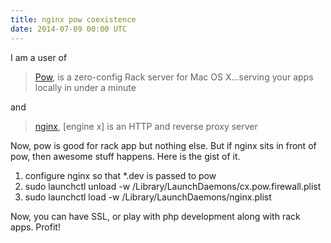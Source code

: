 ```yaml
---
title: nginx pow coexistence
date: 2014-07-09 00:00 UTC
---
```


I am a user of

> [Pow](http://pow.cx), is a zero-config Rack server for Mac OS X...serving your apps locally in under a minute

and

> [nginx](http://nginx.org), [engine x] is an HTTP and reverse proxy server

Now, pow is good for rack app but nothing else. But if nginx sits in front of pow, then awesome stuff happens. Here is the gist of it.

1. configure nginx so that *.dev is passed to pow
1. sudo launchctl unload -w /Library/LaunchDaemons/cx.pow.firewall.plist
1. sudo launchctl load -w /Library/LaunchDaemons/nginx.plist

Now, you can have SSL, or play with php development along with rack apps. Profit!
